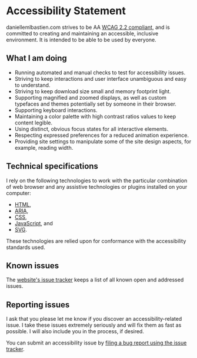 # Accessibility Statement

daniellemlbastien.com strives to be AA [WCAG 2.2 compliant](https://www.w3.org/WAI/standards-guidelines/wcag/), and is committed to creating and maintaining an accessible, inclusive environment. It is intended to be able to be used by everyone.

## What I am doing

- Running automated and manual checks to test for accessibility issues.
- Striving to keep interactions and user interface unambiguous and easy to understand.
- Striving to keep download size small and memory footprint light.
- Supporting magnified and zoomed displays, as well as custom typefaces and themes potentially set by someone in their browser.
- Supporting keyboard interactions.
- Maintaining a color palette with high contrast ratios values to keep content legible.
- Using distinct, obvious focus states for all interactive elements.
- Respecting expressed preferences for a reduced animation experience.
- Providing site settings to manipulate some of the site design aspects, for example, reading width.


## Technical specifications

I rely on the following technologies to work with the particular combination of web browser and any assistive technologies or plugins installed on your computer:

* [HTML](https://html.spec.whatwg.org/multipage/),
* [ARIA](https://www.w3.org/WAI/standards-guidelines/aria/),
* [CSS](https://www.w3.org/Style/CSS/),
* [JavaScript](https://www.w3.org/standards/webdesign/script.html), and
* [SVG](https://www.w3.org/TR/SVG2/).

These technologies are relied upon for conformance with the accessibility standards used.

## Known issues

The [website's issue tracker](https://github.com/dmlb/dmlb-portfolio-2024/issues) keeps a list of all known open and addressed issues.

## Reporting issues

I ask that you please let me know if you discover an accessibility-related issue. I take these issues extremely seriously and will fix them as fast as possible. I will also include you in the process, if desired.

You can submit an accessibility issue by [filing a bug report using the issue tracker](https://github.com/dmlb/dmlb-portfolio-2024/issues/new).
